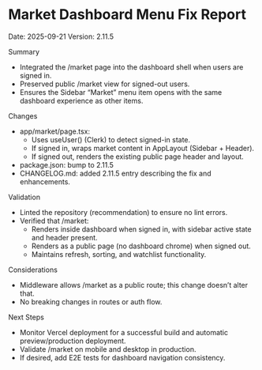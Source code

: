 # Market Dashboard Menu Fix Report

Date: 2025-09-21
Version: 2.11.5

Summary
- Integrated the /market page into the dashboard shell when users are signed in.
- Preserved public /market view for signed-out users.
- Ensures the Sidebar “Market” menu item opens with the same dashboard experience as other items.

Changes
- app/market/page.tsx:
  - Uses useUser() (Clerk) to detect signed-in state.
  - If signed in, wraps market content in AppLayout (Sidebar + Header).
  - If signed out, renders the existing public page header and layout.
- package.json: bump to 2.11.5
- CHANGELOG.md: added 2.11.5 entry describing the fix and enhancements.

Validation
- Linted the repository (recommendation) to ensure no lint errors.
- Verified that /market:
  - Renders inside dashboard when signed in, with sidebar active state and header present.
  - Renders as a public page (no dashboard chrome) when signed out.
  - Maintains refresh, sorting, and watchlist functionality.

Considerations
- Middleware allows /market as a public route; this change doesn’t alter that.
- No breaking changes in routes or auth flow.

Next Steps
- Monitor Vercel deployment for a successful build and automatic preview/production deployment.
- Validate /market on mobile and desktop in production.
- If desired, add E2E tests for dashboard navigation consistency.
